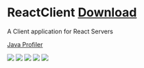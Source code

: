 # ReactClient [Download](https://github.com/cyberpwnn/ReactClient/releases)
A Client application for React Servers

[Java Profiler](http://www.ej-technologies.com/products/jprofiler/overview.html)

![](https://raw.githubusercontent.com/cyberpwnn/React/master/images/client/a.png)
![](https://raw.githubusercontent.com/cyberpwnn/React/master/images/client/b.png)
![](https://raw.githubusercontent.com/cyberpwnn/React/master/images/client/c.png)
![](https://raw.githubusercontent.com/cyberpwnn/React/master/images/client/d.png)
![](https://raw.githubusercontent.com/cyberpwnn/React/master/images/client/e.png)
